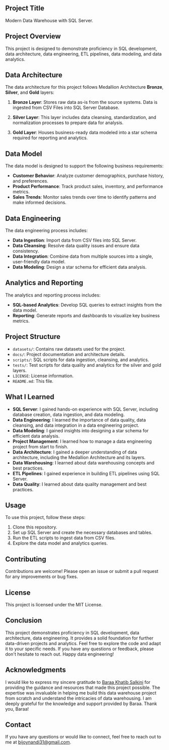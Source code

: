 ## Project Title
Modern Data Warehouse with SQL Server.

## Project Overview
This project is designed to demonstrate proficiency in SQL development, data architecture, data engineering, ETL pipelines, data modeling, and data analytics.

## Data Architecture
The data architecture for this project follows Medallion Architecture **Bronze**, **Silver**, and **Gold** layers:

1. **Bronze Layer**: Stores raw data as-is from the source systems. Data is ingested from CSV Files into SQL Server Database.

2. **Silver Layer**: This layer includes data cleansing, standardization, and normalization processes to prepare data for analysis.

3. **Gold Layer**: Houses business-ready data modeled into a star schema required for reporting and analytics.

## Data Model

The data model is designed to support the following business requirements:

- **Customer Behavior**: Analyze customer demographics, purchase history, and preferences.
- **Product Performance**: Track product sales, inventory, and performance metrics.
- **Sales Trends**: Monitor sales trends over time to identify patterns and make informed decisions.

## Data Engineering

The data engineering process includes:
- **Data Ingestion**: Import data from CSV files into SQL Server.
- **Data Cleansing**: Resolve data quality issues and ensure data consistency.
- **Data Integration**: Combine data from multiple sources into a single, user-friendly data model.
- **Data Modeling**: Design a star schema for efficient data analysis.

## Analytics and Reporting
The analytics and reporting process includes:
- **SQL-based Analytics**: Develop SQL queries to extract insights from the data model.
- **Reporting**: Generate reports and dashboards to visualize key business metrics.

## Project Structure
- `datasets/`: Contains raw datasets used for the project.
- `docs/`: Project documentation and architecture details.
- `scripts/`: SQL scripts for data ingestion, cleansing, and analytics.
- `tests/`: Test scripts for data quality and analytics for the silver and gold layers.
- `LICENSE`: License information.
- `README.md`: This file.

## What I Learned
- **SQL Server**: I gained hands-on experience with SQL Server, including database creation, data ingestion, and data modeling.
- **Data Engineering**: I learned the importance of data quality, data cleansing, and data integration in a data engineering project.
- **Data Modeling**: I gained insights into designing a star schema for efficient data analysis.
- **Project Management**: I learned how to manage a data engineering project from start to finish.
- **Data Architecture**: I gained a deeper understanding of data architecture, including the Medallion Architecture and its layers.
- **Data Warehousing**: I learned about data warehousing concepts and best practices.
- **ETL Pipelines**: I gained experience in building ETL pipelines using SQL Server.
- **Data Quality**: I learned about data quality management and best practices.

## Usage
To use this project, follow these steps:
1. Clone this repository.
2. Set up SQL Server and create the necessary databases and tables.
3. Run the ETL scripts to ingest data from CSV files.
4. Explore the data model and analytics queries.

## Contributing
Contributions are welcome! Please open an issue or submit a pull request for any improvements or bug fixes.

## License
This project is licensed under the MIT License.

## Conclusion
This project demonstrates proficiency in SQL development, data architecture, data engineering. It provides a solid foundation for further data-driven projects and analytics. Feel free to explore the code and adapt it to your specific needs. If you have any questions or feedback, please don't hesitate to reach out. Happy data engineering!

## Acknowledgments
I would like to express my sincere gratitude to [Baraa Khatib Salkini](https://github.com/DataWithBaraa) for providing the guidance and resources that made this project possible. The expertise was invaluable in helping me build this data warehouse project from scratch and understand the intricacies of data warehousing. I am deeply grateful for the knowledge and support provided by Baraa. Thank you, Baraa!

## Contact
If you have any questions or would like to connect, feel free to reach out to me at [bijoynandi31@gmail.com](mailto:bijoynandi31@gmail.com).
